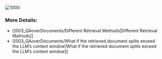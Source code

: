 
![1000](images/(ML%20Project)%20Question%20Answering%20Over%20Documents%2022Aug24_07-41.excalidraw)

### More Details:
- [[003_QAoverDocuments/Different Retrieval Methods|Different Retrieval Methods]]
- [[003_QAoverDocuments/What if the retrieved document splits exceed the LLM’s context window|What if the retrieved document splits exceed the LLM’s context window]]
